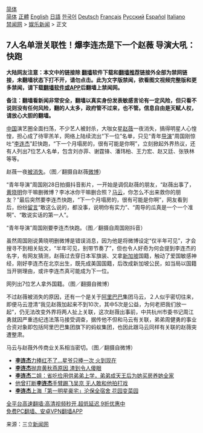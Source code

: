  <!-- 面包屑导航 --> <div class="breadcrumb"><!-- GTranslate: https://gtranslate.io/ -->  <div class="switcher notranslate">  <div class="selected">  <a href="#" onclick="return false;"> 简体</a>  </div>  <div class="option">  <a href="https://www.bannedbook.org" onclick="doGTranslate('zh-CN|zh-CN');jQuery('div.switcher div.selected a').html(jQuery(this).html());return false;" title="简体中文" class="nturl selected"> 简体</a>  <a href="https://www.bannedbook.org/zh-tw/" onclick="doGTranslate('zh-CN|zh-TW');jQuery('div.switcher div.selected a').html(jQuery(this).html());return false;" title="繁體中文" class="nturl"> 正體</a>  <a href="https://www.bannedbook.org/en/" onclick="doGTranslate('zh-CN|en');jQuery('div.switcher div.selected a').html(jQuery(this).html());return false;" title="English" class="nturl"> English</a>  <a href="https://www.bannedbook.org/ja/" onclick="doGTranslate('zh-CN|ja');jQuery('div.switcher div.selected a').html(jQuery(this).html());return false;" title="日本語" class="nturl"> 日語</a>  <a href="https://www.bannedbook.org/ko/" onclick="doGTranslate('zh-CN|ko');jQuery('div.switcher div.selected a').html(jQuery(this).html());return false;" title="한국어" class="nturl"> 한국어</a>  <a href="https://www.bannedbook.org/de/" onclick="doGTranslate('zh-CN|de');jQuery('div.switcher div.selected a').html(jQuery(this).html());return false;" title="Deutsch" class="nturl"> Deutsch</a>  <a href="https://www.bannedbook.org/fr/" onclick="doGTranslate('zh-CN|fr');jQuery('div.switcher div.selected a').html(jQuery(this).html());return false;" title="Français" class="nturl"> Français</a>  <a href="https://www.bannedbook.org/ru/" onclick="doGTranslate('zh-CN|ru');jQuery('div.switcher div.selected a').html(jQuery(this).html());return false;" title="Русский" class="nturl"> Русский</a>  <a href="https://www.bannedbook.org/es/" onclick="doGTranslate('zh-CN|es');jQuery('div.switcher div.selected a').html(jQuery(this).html());return false;" title="Español" class="nturl"> Español</a>  <a href="https://www.bannedbook.org/it/" onclick="doGTranslate('zh-CN|it');jQuery('div.switcher div.selected a').html(jQuery(this).html());return false;" title="Italiano" class="nturl"> Italiano</a>  </div>  </div>      <div class='breadcrumb-sub'><!-- Breadcrumb NavXT 6.3.0 --> <a href="https://www.bannedbook.org/" class="home">禁闻网</a> &gt; <a href="https://www.bannedbook.org/bnews/yule/" class="category">娱乐新闻</a> &gt; 正文</div></div><h2>7人名单泄关联性！爆李连杰是下一个赵薇 导演大吼：快跑</h2> <p class="notice"><b>大陆网友注意：本文中的链接除 <a href="https://github.com/bannedbook/fanqiang" >翻墙</a>软件下载和<a href="https://github.com/killgcd/justmysocks/blob/master/README.md">翻墙推荐</a>链接外全部为禁网链接，未翻墙状态下打不开，请勿点击。此为文字版禁闻，欲看图文视频完整版和更多禁闻，请下载<a href="https://github.com/bannedbook/fanqiang">翻墙软件或APP</a>后翻墙上禁闻网。</p><p>备注：翻墙看新闻非常安全，翻墙以真实身份发表敏感言论有一定风险，但只看不说则没有任何风险，翻的人太多，政府管不过来，也不管。信息自由是天赋人权，请放心大胆的翻墙。</b></p>  <div class="entry"> <p><span class='wp_keywordlink_affiliate'><a href="https://www.bannedbook.org/" title="中国" target="_blank">中国</a></span>演艺圈全面扫荡，不少艺人被封杀，大咖女星<a href="https://www.bannedbook.org/bnews/tag/%e8%b5%b5%e8%96%87/" class="st_tag internal_tag" rel="tag" title="标签 赵薇 下的日志">赵薇</a>一夜消失，搞得明星人心惶惶，担心成了待宰羔羊，网络上陆续流出“下一位”名单，只见“青年<a href="https://www.bannedbook.org/bnews/tag/%e5%af%bc%e6%bc%94/" class="st_tag internal_tag" rel="tag" title="标签 导演 下的日志">导演</a>”周国刚惊吐“<a href="https://www.bannedbook.org/bnews/tag/%e6%9d%8e%e8%bf%9e%e6%9d%b0/" class="st_tag internal_tag" rel="tag" title="标签 李连杰 下的日志">李连杰</a>”赶快跑，“下一个月塌房的，很有可能是你啊”，立刻掀起外界热议，还有人列出7位艺人名单，包含刘亦菲、谢霆锋、潘玮柏、王力宏、赵又廷、张铁林等等。</p> <p>赵薇一夜<a href="https://www.bannedbook.org/bnews/tag/%E8%A2%AB%E6%B6%88%E5%A4%B1/" class="st_tag internal_tag" rel="tag" title="标签 被消失 下的日志">被消失</a>。（图／翻摄自赵薇<a href="https://www.bannedbook.org/bnews/tag/%e5%be%ae%e5%8d%9a/" class="st_tag internal_tag" rel="tag" title="标签 微博 下的日志">微博</a>）</p>  <p>“青年导演”周国刚28日拍摄抖音影片，一开始是调侃赵薇的朋友，“赵薇出事了，<a href="https://www.bannedbook.org/bnews/tag/%e9%bb%84%e6%99%93%e6%98%8e/" class="st_tag internal_tag" rel="tag" title="标签 黄晓明 下的日志">黄晓明</a>你干嘛删微博？李冰冰你干嘛删合照？<a href="https://www.bannedbook.org/bnews/tag/%e9%a9%ac%e4%ba%91/" class="st_tag internal_tag" rel="tag" title="标签 马云 下的日志">马云</a>，你怎么不出来救你的朋友？”最后突然要李连杰快跑，“下一个月塌房的，很有可能是你啊”，网友看到后，纷纷<span class='wp_keywordlink'><a href="https://www.bannedbook.org/bnews/tougao/" title="留言" target="_blank">留言</a></span>“敢这么说的，都没事，说明你有实力”、“周导的瓜真是一个一个准啊”、“敢说实话的第一人”。</p> <p>“青年导演”周国刚要李连杰快跑。（图／翻摄自周国刚抖音）</p>  <p>虽然周国刚说黄晓明删微博是错误消息，因为他是将微博设定“仅半年可见”，才会搜寻不到相关贴文，“半年可见，别带节奏了”，但也令人好奇为何会提到李连杰的名字，有网友猜测，赵薇过去穿日本军旗装、又拿<a href="https://www.bannedbook.org/bnews/tag/%e6%96%b0%e5%8a%a0%e5%9d%a1/" class="st_tag internal_tag" rel="tag" title="标签 新加坡 下的日志">新加坡</a>国籍，触动了爱国敏感神经，刚好李连杰在北京出生，既先成美国国籍，后改成新加坡公民，如当局以国籍当开铡理由，或许李连杰真可能成为下一位。</p> <p>网列出7位艺人拿外国籍。（图／翻摄自微博）</p>  <p>不过赵薇被消失的原因，还有一个是关于<a href="https://www.bannedbook.org/bnews/tag/%e9%98%bf%e9%87%8c%e5%b7%b4%e5%b7%b4/" class="st_tag internal_tag" rel="tag" title="标签 阿里巴巴 下的日志">阿里巴巴</a>集团马云，２人似乎密切往来，即便马云澄清“我见赵薇加起来不到10次，其中5次是公益，为何老把我们放一起”，仍无法改变外界将两人扯上关联，这次赵薇出事前，中共杭州市委书记周江勇就因严重违纪违法落马接受调查，据传他不但和马云有关联，弟弟周健勇的事业合资对象即包括阿里巴巴集团旗下的蚂蚁集团，也因此跟马云同样有关联的赵薇突遭整肃。</p> <p>马云与赵薇外传商业关系相当密切。（图／翻摄自微博）</p>  <ul class='op-related-articles' title='相关阅读'> <li><a href='https://www.bannedbook.org/bnews/yule/20210707/1581937.html' target='_blank'><b>李连杰</b>力捧红不了…星爷只捧一次 火到现在</a></li> <li><a href='https://www.bannedbook.org/bnews/yule/20210617/1568359.html' target='_blank'><b>李连杰</b>抛弃黄秋燕原因 渣到令人傻眼</a></li> <li><a href='https://www.bannedbook.org/bnews/yule/20210122/1472640.html' target='_blank'><b>李连杰</b>二姐：省吃俭用供弟弟上学，弟弟成天王后为她买房养她全家</a></li> <li><a href='https://www.bannedbook.org/bnews/yule/20201024/1419561.html' target='_blank'>他曾打断<b>李连杰</b>手臂踢飞吴京 无人敢和他拍打戏</a></li> <li><a href='https://www.bannedbook.org/bnews/comments/20200928/1404449.html' target='_blank'><b>李连杰</b>上海「第一明星豪宅」沦保全宿舍 花园变菜园</a></li> </ul> <p class="texttj"> <a href="https://github.com/bannedbook/fanqiang/wiki/V2ray%E6%9C%BA%E5%9C%BA" target="_blank">全平台高速翻墙:高清视频秒开,超低延迟,9折优惠中</a><br/> <a href="https://github.com/bannedbook/fanqiang/wiki/%E7%A6%81%E9%97%BB%E7%BD%91%E5%AE%89%E5%8D%93%E7%BF%BB%E5%A2%99%E6%96%B0%E9%97%BBAPP" target="_blank">免费PC翻墙、安卓VPN翻墙APP</a></p><p> 来源：三立<span class='wp_keywordlink_affiliate'><a href="https://www.bannedbook.org/" title="新闻网">新闻网</a></span> </p><a name='sharetosocial'></a>  <div style="margin-bottom:5px;padding-bottom:5px;clear:both"> <div id="archive-pix-1" class="banner-ads"> <!-- AuctionX Display platform tag START --> <div id="26318x728x90x621x_ADSLOT2" clicktrack="%%CLICK_URL_ESC%%"></div> <!-- AuctionX Display platform tag END --> </div> <div id="archive-pix-2" class="banner-ads"> <!-- AuctionX Display platform tag START --> <div id="26315x300x250x621x_ADSLOT2" clicktrack="%%CLICK_URL_ESC%%"></div> <!-- AuctionX Display platform tag END --> </div> </div>  <div id="archive-pix-1" class="banner-ads"> <!-- AuctionX Display platform tag START --> <div id="26318x728x90x621x_ADSLOT3" clicktrack="%%CLICK_URL_ESC%%"></div> <!-- AuctionX Display platform tag END --> </div> </div><!--END ENTRY--> 